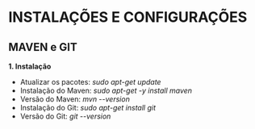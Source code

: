 # INSTALAÇÕES E CONFIGURAÇÕES

## MAVEN e GIT

**1. Instalação**

- Atualizar os pacotes: *sudo apt-get update*  
- Instalação do Maven: *sudo apt-get -y install maven*  
- Versão do Maven: *mvn --version*  
- Instalação do Git: *sudo apt-get install git*
- Versão do Git: *git --version*  
